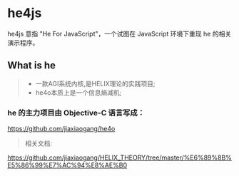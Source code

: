 # he4js

he4js 意指 "He For JavaScript"，一个试图在 JavaScript 环境下重现 he 的相关演示程序。


## What is he 

> * 一款AGI系统内核,是HELIX理论的实践项目;
> * he4o本质上是一个信息熵减机;

### he 的主力项目由 Objective-C 语言写成：

<https://github.com/jiaxiaogang/he4o>

> 相关文档:

<https://github.com/jiaxiaogang/HELIX_THEORY/tree/master/%E6%89%8B%E5%86%99%E7%AC%94%E8%AE%B0>


